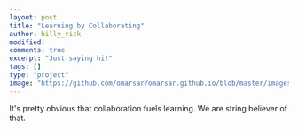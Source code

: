 ```yaml
---
layout: post
title: "Learning by Collaborating"
author: billy_rick
modified: 
comments: true
excerpt: "Just saying hi!"
tags: []
type: "project"
image: "https://github.com/omarsar/omarsar.github.io/blob/master/images/edu_gifs/collaboration.png?raw=true"
---
```


It's pretty obvious that collaboration fuels learning. We are string believer of that. 